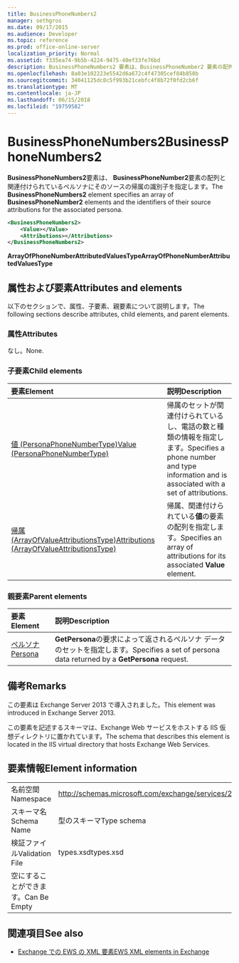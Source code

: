 ```yaml
---
title: BusinessPhoneNumbers2
manager: sethgros
ms.date: 09/17/2015
ms.audience: Developer
ms.topic: reference
ms.prod: office-online-server
localization_priority: Normal
ms.assetid: f335ea74-9b5b-4224-9475-40ef33fe76bd
description: BusinessPhoneNumbers2 要素は、BusinessPhoneNumber2 要素の配列と関連付けられているペルソナにそのソースの帰属の識別子を指定します。
ms.openlocfilehash: 8a03e102223e5542d6a672c4f47305cef84b850b
ms.sourcegitcommit: 34041125dc8c5f993b21cebfc4f8b72f0fd2cb6f
ms.translationtype: MT
ms.contentlocale: ja-JP
ms.lasthandoff: 06/15/2018
ms.locfileid: "19759582"
---
```

# <a name="businessphonenumbers2"></a><span data-ttu-id="9aa07-103">BusinessPhoneNumbers2</span><span class="sxs-lookup"><span data-stu-id="9aa07-103">BusinessPhoneNumbers2</span></span>

<span data-ttu-id="9aa07-104">**BusinessPhoneNumbers2**要素は、 **BusinessPhoneNumber2**要素の配列と関連付けられているペルソナにそのソースの帰属の識別子を指定します。</span><span class="sxs-lookup"><span data-stu-id="9aa07-104">The **BusinessPhoneNumbers2** element specifies an array of **BusinessPhoneNumber2** elements and the identifiers of their source attributions for the associated persona.</span></span> 
  
```XML
<BusinessPhoneNumbers2>
    <Value></Value>
    <Attributions></Attributions>
</BusinessPhoneNumbers2>
```

 <span data-ttu-id="9aa07-105">**ArrayOfPhoneNumberAttributedValuesType**</span><span class="sxs-lookup"><span data-stu-id="9aa07-105">**ArrayOfPhoneNumberAttributedValuesType**</span></span>
## <a name="attributes-and-elements"></a><span data-ttu-id="9aa07-106">属性および要素</span><span class="sxs-lookup"><span data-stu-id="9aa07-106">Attributes and elements</span></span>

<span data-ttu-id="9aa07-107">以下のセクションで、属性、子要素、親要素について説明します。</span><span class="sxs-lookup"><span data-stu-id="9aa07-107">The following sections describe attributes, child elements, and parent elements.</span></span>
  
### <a name="attributes"></a><span data-ttu-id="9aa07-108">属性</span><span class="sxs-lookup"><span data-stu-id="9aa07-108">Attributes</span></span>

<span data-ttu-id="9aa07-109">なし。</span><span class="sxs-lookup"><span data-stu-id="9aa07-109">None.</span></span>
  
### <a name="child-elements"></a><span data-ttu-id="9aa07-110">子要素</span><span class="sxs-lookup"><span data-stu-id="9aa07-110">Child elements</span></span>

|<span data-ttu-id="9aa07-111">**要素**</span><span class="sxs-lookup"><span data-stu-id="9aa07-111">**Element**</span></span>|<span data-ttu-id="9aa07-112">**説明**</span><span class="sxs-lookup"><span data-stu-id="9aa07-112">**Description**</span></span>|
|:-----|:-----|
|[<span data-ttu-id="9aa07-113">値 (PersonaPhoneNumberType)</span><span class="sxs-lookup"><span data-stu-id="9aa07-113">Value (PersonaPhoneNumberType)</span></span>](value-personaphonenumbertype.md) <br/> |<span data-ttu-id="9aa07-114">帰属のセットが関連付けられているし、電話の数と種類の情報を指定します。</span><span class="sxs-lookup"><span data-stu-id="9aa07-114">Specifies a phone number and type information and is associated with a set of attributions.</span></span>  <br/> |
|[<span data-ttu-id="9aa07-115">帰属 (ArrayOfValueAttributionsType)</span><span class="sxs-lookup"><span data-stu-id="9aa07-115">Attributions (ArrayOfValueAttributionsType)</span></span>](attributions-arrayofvalueattributionstype.md) <br/> |<span data-ttu-id="9aa07-116">帰属、関連付けられている**値**の要素の配列を指定します。</span><span class="sxs-lookup"><span data-stu-id="9aa07-116">Specifies an array of attributions for its associated **Value** element.</span></span>  <br/> |
   
### <a name="parent-elements"></a><span data-ttu-id="9aa07-117">親要素</span><span class="sxs-lookup"><span data-stu-id="9aa07-117">Parent elements</span></span>

|<span data-ttu-id="9aa07-118">**要素**</span><span class="sxs-lookup"><span data-stu-id="9aa07-118">**Element**</span></span>|<span data-ttu-id="9aa07-119">**説明**</span><span class="sxs-lookup"><span data-stu-id="9aa07-119">**Description**</span></span>|
|:-----|:-----|
|[<span data-ttu-id="9aa07-120">ペルソナ</span><span class="sxs-lookup"><span data-stu-id="9aa07-120">Persona</span></span>](persona.md) <br/> |<span data-ttu-id="9aa07-121">**GetPersona**の要求によって返されるペルソナ データのセットを指定します。</span><span class="sxs-lookup"><span data-stu-id="9aa07-121">Specifies a set of persona data returned by a **GetPersona** request.</span></span>  <br/> |
   
## <a name="remarks"></a><span data-ttu-id="9aa07-122">備考</span><span class="sxs-lookup"><span data-stu-id="9aa07-122">Remarks</span></span>

<span data-ttu-id="9aa07-123">この要素は Exchange Server 2013 で導入されました。</span><span class="sxs-lookup"><span data-stu-id="9aa07-123">This element was introduced in Exchange Server 2013.</span></span>
  
<span data-ttu-id="9aa07-124">この要素を記述するスキーマは、Exchange Web サービスをホストする IIS 仮想ディレクトリに置かれています。</span><span class="sxs-lookup"><span data-stu-id="9aa07-124">The schema that describes this element is located in the IIS virtual directory that hosts Exchange Web Services.</span></span>
  
## <a name="element-information"></a><span data-ttu-id="9aa07-125">要素情報</span><span class="sxs-lookup"><span data-stu-id="9aa07-125">Element information</span></span>

|||
|:-----|:-----|
|<span data-ttu-id="9aa07-126">名前空間</span><span class="sxs-lookup"><span data-stu-id="9aa07-126">Namespace</span></span>  <br/> |http://schemas.microsoft.com/exchange/services/2006/types  <br/> |
|<span data-ttu-id="9aa07-127">スキーマ名</span><span class="sxs-lookup"><span data-stu-id="9aa07-127">Schema Name</span></span>  <br/> |<span data-ttu-id="9aa07-128">型のスキーマ</span><span class="sxs-lookup"><span data-stu-id="9aa07-128">Type schema</span></span>  <br/> |
|<span data-ttu-id="9aa07-129">検証ファイル</span><span class="sxs-lookup"><span data-stu-id="9aa07-129">Validation File</span></span>  <br/> |<span data-ttu-id="9aa07-130">types.xsd</span><span class="sxs-lookup"><span data-stu-id="9aa07-130">types.xsd</span></span>  <br/> |
|<span data-ttu-id="9aa07-131">空にすることができます。</span><span class="sxs-lookup"><span data-stu-id="9aa07-131">Can Be Empty</span></span>  <br/> ||
   
## <a name="see-also"></a><span data-ttu-id="9aa07-132">関連項目</span><span class="sxs-lookup"><span data-stu-id="9aa07-132">See also</span></span>



- [<span data-ttu-id="9aa07-133">Exchange での EWS の XML 要素</span><span class="sxs-lookup"><span data-stu-id="9aa07-133">EWS XML elements in Exchange</span></span>](ews-xml-elements-in-exchange.md)


